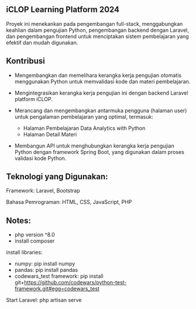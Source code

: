 

## iCLOP Learning Platform 2024

Proyek ini menekankan pada pengembangan full-stack, menggabungkan keahlian dalam pengujian Python, pengembangan backend dengan Laravel, dan pengembangan frontend untuk menciptakan sistem pembelajaran yang efektif dan mudah digunakan.

## Kontribusi

- Mengembangkan dan memelihara kerangka kerja pengujian otomatis menggunakan Python untuk memvalidasi kode dan materi pembelajaran.

- Mengintegrasikan kerangka kerja pengujian ini dengan backend Laravel platform iCLOP.
- Merancang dan mengembangkan antarmuka pengguna (halaman user) untuk pengalaman pembelajaran yang optimal, termasuk:

    - Halaman Pembelajaran Data Analytics with Python
    - Halaman Detail Materi

- Membangun API untuk menghubungkan kerangka kerja pengujian Python dengan framework Spring Boot, yang digunakan dalam proses validasi kode Python.


## Teknologi yang Digunakan:

Framework: Laravel, Bootstrap

Bahasa Pemrograman: HTML, CSS, JavaScript, PHP


## Notes:

- php version ^8.0
- install composer

install libraries:
- numpy: pip install numpy
- pandas: pip install pandas
- codewars_test framework: pip install git+https://github.com/codewars/python-test-framework.git#egg=codewars_test              

Start Laravel: php artisan serve
